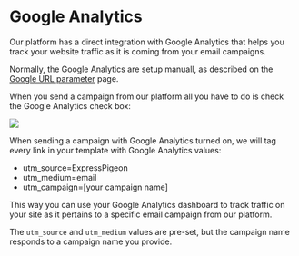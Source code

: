 # Google Analytics 

Our platform has a direct integration with Google Analytics that helps  you 
track your website traffic as it is coming from your email campaigns. 

Normally, the Google Analytics are setup manuall, as  described on the 
[Google URL parameter](https://support.google.com/adwords/answer/6277564?hl=en) page. 

When you send a campaign from our platform all you have to do is check 
the Google Analytics check box:



![](/kb/images/Selection_948.png)

When sending a campaign with Google Analytics turned on, we will tag every
link in your template with Google Analytics values:

* utm_source=ExpressPigeon
* utm_medium=email
* utm_campaign=[your campaign name]

This way you can use your Google Analytics dashboard to track traffic on 
your site as it pertains to a specific email campaign from our platform.

The `utm_source` and `utm_medium` values are pre-set, but the campaign name
responds to a campaign name  you provide. 